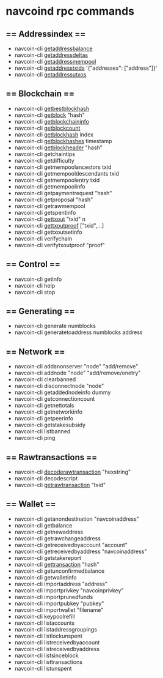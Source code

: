 # navcoind rpc commands

## == Addressindex ==
- navcoin-cli [getaddressbalance](address-index/getaddressbalance.md)
- navcoin-cli [getaddressdeltas](address-index/getaddressdeltas.md)
- navcoin-cli [getaddressmempool](address-index/getaddressmempool.md)
- navcoin-cli [getaddresstxids](address-index/getaddresstxids.md) '{"addresses": ["address"]}'
- navcoin-cli [getaddressutxos](address-index/getaddressutxos.md)

## == Blockchain ==
- navcoin-cli [getbestblockhash](blockchain/getbestblockhash.md)
- navcoin-cli [getblock](blockchain/getblock.md) "hash"
- navcoin-cli [getblockchaininfo](blockchain/getblockchaininfo.md)
- navcoin-cli [getblockcount](blockchain/getblockcount.md)
- navcoin-cli [getblockhash](blockchain/getblockhash.md) index
- navcoin-cli [getblockhashes](blockchain/getblockhashes.md) timestamp
- navcoin-cli [getblockheader](blockchain/getblockheader.md) "hash"
- navcoin-cli getchaintips
- navcoin-cli getdifficulty
- navcoin-cli getmempoolancestors txid
- navcoin-cli getmempooldescendants txid
- navcoin-cli getmempoolentry txid
- navcoin-cli getmempoolinfo
- navcoin-cli getpaymentrequest "hash"
- navcoin-cli getproposal "hash"
- navcoin-cli getrawmempool
- navcoin-cli getspentinfo
- navcoin-cli [gettxout](blockchain/gettxout.md) "txid" n
- navcoin-cli [gettxoutproof](blockchain/gettxoutproof.md) ["txid",...]
- navcoin-cli gettxoutsetinfo
- navcoin-cli verifychain
- navcoin-cli verifytxoutproof "proof"

## == Control ==
- navcoin-cli getinfo
- navcoin-cli help
- navcoin-cli stop

## == Generating ==
- navcoin-cli generate numblocks
- navcoin-cli generatetoaddress numblocks address

## == Network ==
- navcoin-cli addanonserver "node" "add/remove"
- navcoin-cli addnode "node" "add/remove/onetry"
- navcoin-cli clearbanned
- navcoin-cli disconnectnode "node"
- navcoin-cli getaddednodeinfo dummy
- navcoin-cli getconnectioncount
- navcoin-cli getnettotals
- navcoin-cli getnetworkinfo
- navcoin-cli getpeerinfo
- navcoin-cli getstakesubsidy <hex string>
- navcoin-cli listbanned
- navcoin-cli ping

## == Rawtransactions ==
- navcoin-cli [decoderawtransaction](raw-transactions/decoderawtransaction.md) "hexstring"
- navcoin-cli decodescript
- navcoin-cli [getrawtransaction](raw-transactions/getrawtransaction.md) "txid"

## == Wallet ==
- navcoin-cli getanondestination "navcoinaddress"
- navcoin-cli getbalance
- navcoin-cli getnewaddress
- navcoin-cli getrawchangeaddress
- navcoin-cli getreceivedbyaccount "account"
- navcoin-cli getreceivedbyaddress "navcoinaddress"
- navcoin-cli getstakereport
- navcoin-cli [gettransaction](wallet/gettransaction.md) "hash"
- navcoin-cli getunconfirmedbalance
- navcoin-cli getwalletinfo
- navcoin-cli importaddress "address"
- navcoin-cli importprivkey "navcoinprivkey"
- navcoin-cli importprunedfunds
- navcoin-cli importpubkey "pubkey"
- navcoin-cli importwallet "filename"
- navcoin-cli keypoolrefill
- navcoin-cli listaccounts
- navcoin-cli listaddressgroupings
- navcoin-cli listlockunspent
- navcoin-cli listreceivedbyaccount
- navcoin-cli listreceivedbyaddress
- navcoin-cli listsinceblock
- navcoin-cli listtransactions
- navcoin-cli listunspent


